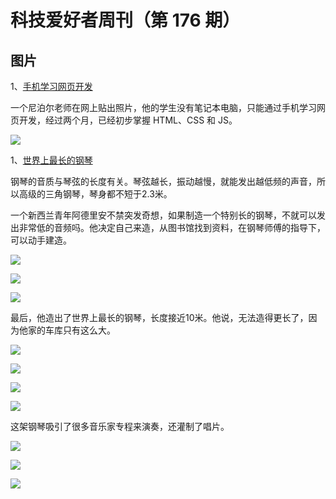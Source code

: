 # 科技爱好者周刊（第 176 期）

## 图片

1、[手机学习网页开发](https://www.linkedin.com/posts/shubham-sharma-34bbab18b_webdevelopment-css-html-activity-6820715919568961536-WApS/)

一个尼泊尔老师在网上贴出照片，他的学生没有笔记本电脑，只能通过手机学习网页开发，经过两个月，已经初步掌握 HTML、CSS 和 JS。

![](https://cdn.beekka.com/blogimg/asset/202107/bg2021072205.jpg)

1、[世界上最长的钢琴](https://www.alexanderpiano.nz/page/the-alexander-piano)

钢琴的音质与琴弦的长度有关。琴弦越长，振动越慢，就能发出越低频的声音，所以高级的三角钢琴，琴身都不短于2.3米。

一个新西兰青年阿德里安不禁突发奇想，如果制造一个特别长的钢琴，不就可以发出非常低的音频吗。他决定自己来造，从图书馆找到资料，在钢琴师傅的指导下，可以动手建造。

![](https://cdn.beekka.com/blogimg/asset/202107/bg2021071706.jpg)

![](https://cdn.beekka.com/blogimg/asset/202107/bg2021071707.jpg)

![](https://cdn.beekka.com/blogimg/asset/202107/bg2021071708.jpg)

最后，他造出了世界上最长的钢琴，长度接近10米。他说，无法造得更长了，因为他家的车库只有这么大。

![](https://cdn.beekka.com/blogimg/asset/202107/bg2021071704.jpg)

![](https://cdn.beekka.com/blogimg/asset/202107/bg2021071705.jpg)

![](https://cdn.beekka.com/blogimg/asset/202107/bg2021071709.jpg)

![](https://cdn.beekka.com/blogimg/asset/202107/bg2021071710.jpg)

这架钢琴吸引了很多音乐家专程来演奏，还灌制了唱片。

![](https://cdn.beekka.com/blogimg/asset/202107/bg2021071711.jpg)

![](https://cdn.beekka.com/blogimg/asset/202107/bg2021071712.jpg)

![](https://cdn.beekka.com/blogimg/asset/202107/bg2021071713.jpg)
